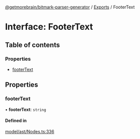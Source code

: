 [@getmorebrain/bitmark-parser-generator](../API.md) / [Exports](../modules.md) / FooterText

# Interface: FooterText

## Table of contents

### Properties

- [footerText](FooterText.md#footerText)

## Properties

### footerText

• **footerText**: `string`

#### Defined in

[model/ast/Nodes.ts:336](https://github.com/getMoreBrain/bitmark-parser-generator/blob/b82d7bf/src/model/ast/Nodes.ts#L336)
